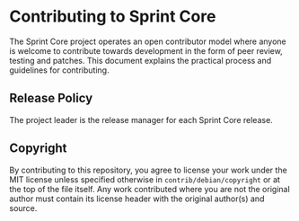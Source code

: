 Contributing to Sprint Core
============================

The Sprint Core project operates an open contributor model where anyone is
welcome to contribute towards development in the form of peer review, testing
and patches. This document explains the practical process and guidelines for
contributing.


Release Policy
--------------

The project leader is the release manager for each Sprint Core release.

Copyright
---------

By contributing to this repository, you agree to license your work under the 
MIT license unless specified otherwise in `contrib/debian/copyright` or at 
the top of the file itself. Any work contributed where you are not the original 
author must contain its license header with the original author(s) and source.
